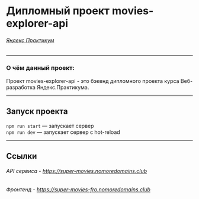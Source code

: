 # **Дипломный проект movies-explorer-api**

###### _[Яндекс Практикум](https://www.praktikum.yandex.ru "Яндекс Практикум")_

---

### О чём данный проект:

Проект movies-explorer-api - это бэкенд дипломного проекта курса Веб-разработка Яндекс.Практикума.

---

## Запуск проекта

`npm run start` — запускает сервер  
`npm run dev` — запускает сервер с hot-reload

---

## Ссылки

###### API сервиса - https://super-movies.nomoredomains.club

###### Фронтенд - https://super-movies-fro.nomoredomains.club

